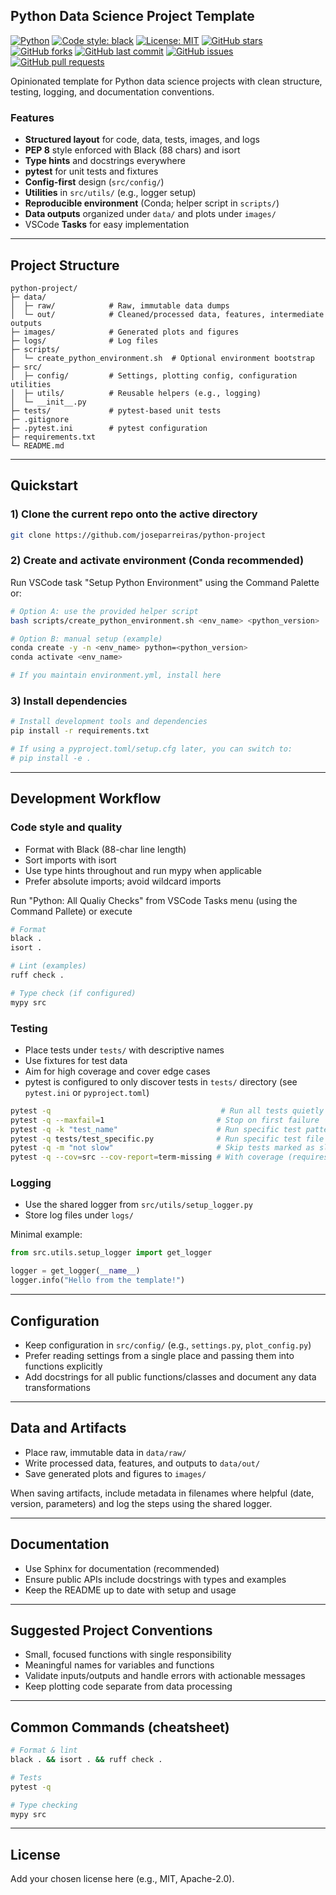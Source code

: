 ## Python Data Science Project Template

[![Python](https://img.shields.io/badge/python-3.8%2B-blue.svg)](https://www.python.org/downloads/)
[![Code style: black](https://img.shields.io/badge/code%20style-black-000000.svg)](https://github.com/psf/black)
[![License: MIT](https://img.shields.io/badge/License-MIT-yellow.svg)](https://opensource.org/licenses/MIT)
[![GitHub stars](https://img.shields.io/github/stars/joseparreiras/python-project?style=social)](https://github.com/joseparreiras/python-project/stargazers)
[![GitHub forks](https://img.shields.io/github/forks/joseparreiras/python-project?style=social)](https://github.com/joseparreiras/python-project/network/members)
[![GitHub last commit](https://img.shields.io/github/last-commit/joseparreiras/python-project)](https://github.com/joseparreiras/python-project/commits/main)
[![GitHub issues](https://img.shields.io/github/issues/joseparreiras/python-project)](https://github.com/joseparreiras/python-project/issues)
[![GitHub pull requests](https://img.shields.io/github/issues-pr/joseparreiras/python-project)](https://github.com/joseparreiras/python-project/pulls)

Opinionated template for Python data science projects with clean structure, testing, logging, and documentation conventions.

### Features
- **Structured layout** for code, data, tests, images, and logs
- **PEP 8** style enforced with Black (88 chars) and isort
- **Type hints** and docstrings everywhere
- **pytest** for unit tests and fixtures
- **Config-first** design (`src/config/`)
- **Utilities** in `src/utils/` (e.g., logger setup)
- **Reproducible environment** (Conda; helper script in `scripts/`)
- **Data outputs** organized under `data/` and plots under `images/`
- VSCode **Tasks** for easy implementation

---

## Project Structure
```text
python-project/
├─ data/
│  ├─ raw/            # Raw, immutable data dumps
│  └─ out/            # Cleaned/processed data, features, intermediate outputs
├─ images/            # Generated plots and figures
├─ logs/              # Log files
├─ scripts/
│  └─ create_python_environment.sh  # Optional environment bootstrap
├─ src/
│  ├─ config/         # Settings, plotting config, configuration utilities
│  ├─ utils/          # Reusable helpers (e.g., logging)
│  └─ __init__.py
├─ tests/             # pytest-based unit tests
├─ .gitignore
├─ .pytest.ini        # pytest configuration 
├─ requirements.txt  
└─ README.md
```

---

## Quickstart

### 1) Clone the current repo onto the active directory
```bash
git clone https://github.com/joseparreiras/python-project
```

### 2) Create and activate environment (Conda recommended)

Run VSCode task "Setup Python Environment" using the Command Palette or:

```bash
# Option A: use the provided helper script
bash scripts/create_python_environment.sh <env_name> <python_version> 

# Option B: manual setup (example)
conda create -y -n <env_name> python=<python_version> 
conda activate <env_name>

# If you maintain environment.yml, install here
```

### 3) Install dependencies
```bash
# Install development tools and dependencies
pip install -r requirements.txt

# If using a pyproject.toml/setup.cfg later, you can switch to:
# pip install -e .
```

---

## Development Workflow

### Code style and quality
- Format with Black (88-char line length)
- Sort imports with isort
- Use type hints throughout and run mypy when applicable
- Prefer absolute imports; avoid wildcard imports

Run "Python: All Qualiy Checks" from VSCode Tasks menu (using the Command Pallete) or execute

```bash
# Format
black .
isort .

# Lint (examples)
ruff check .

# Type check (if configured)
mypy src
```

### Testing
- Place tests under `tests/` with descriptive names
- Use fixtures for test data
- Aim for high coverage and cover edge cases
- pytest is configured to only discover tests in `tests/` directory (see `pytest.ini` or `pyproject.toml`)

```bash
pytest -q                                      # Run all tests quietly
pytest -q --maxfail=1                         # Stop on first failure
pytest -q -k "test_name"                      # Run specific test pattern
pytest -q tests/test_specific.py              # Run specific test file
pytest -q -m "not slow"                       # Skip tests marked as slow
pytest -q --cov=src --cov-report=term-missing # With coverage (requires pytest-cov)
```

### Logging
- Use the shared logger from `src/utils/setup_logger.py`
- Store log files under `logs/`

Minimal example:
```python
from src.utils.setup_logger import get_logger

logger = get_logger(__name__)
logger.info("Hello from the template!")
```

---

## Configuration
- Keep configuration in `src/config/` (e.g., `settings.py`, `plot_config.py`)
- Prefer reading settings from a single place and passing them into functions explicitly
- Add docstrings for all public functions/classes and document any data transformations

---

## Data and Artifacts
- Place raw, immutable data in `data/raw/`
- Write processed data, features, and outputs to `data/out/`
- Save generated plots and figures to `images/`

When saving artifacts, include metadata in filenames where helpful (date, version, parameters) and log the steps using the shared logger.

---

## Documentation
- Use Sphinx for documentation (recommended)
- Ensure public APIs include docstrings with types and examples
- Keep the README up to date with setup and usage

---

## Suggested Project Conventions
- Small, focused functions with single responsibility
- Meaningful names for variables and functions
- Validate inputs/outputs and handle errors with actionable messages
- Keep plotting code separate from data processing

---

## Common Commands (cheatsheet)
```bash
# Format & lint
black . && isort . && ruff check .

# Tests
pytest -q

# Type checking
mypy src
```

---

## License
Add your chosen license here (e.g., MIT, Apache-2.0).

